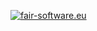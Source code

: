 
[![fair-software.eu](https://img.shields.io/badge/fair--software.eu-%E2%97%8B%20%20%E2%97%8B%20%20%E2%97%8F%20%20%E2%97%8B%20%20%E2%97%8B-red)](https://fair-software.eu)
